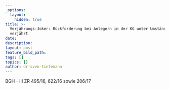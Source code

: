 ```yaml
---
_options:
  layout:
    hidden: true
title: >-
  Verjährungs-Joker: Rückforderung bei Anlegern in der KG unter Umständen
  verjährt
date:
description:
layout: post
feature_bild_path:
tags: []
topics: []
author: dr-sven-tintemann
---
```


BGH - III ZR 495/16, 622/16 sowie 206/17